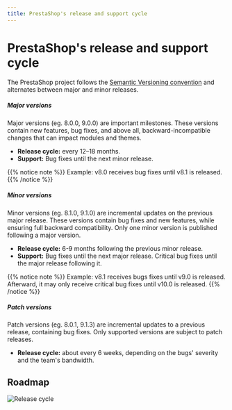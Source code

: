 ```yaml
---
title: PrestaShop's release and support cycle
---
```


# PrestaShop's release and support cycle

The PrestaShop project follows the [Semantic Versioning convention](https://semver.org) and alternates between major and minor releases.

##### Major versions

Major versions (eg. 8.0.0, 9.0.0) are important milestones. These versions contain new features, bug fixes, and above all, backward-incompatible changes that can impact modules and themes.

* **Release cycle:** every 12–18 months.
* **Support:** Bug fixes until the next minor release.  

{{% notice note %}}
Example: v8.0 receives bug fixes until v8.1 is released.
{{% /notice %}}

##### Minor versions

Minor versions (eg. 8.1.0, 9.1.0) are incremental updates on the previous major release. These versions contain bug fixes and new features, while ensuring full backward compatibility. Only one minor version is published following a major version.

* **Release cycle:** 6-9 months following the previous minor release.
* **Support:** Bug fixes until the next major release. Critical bug fixes until the major release following it.

{{% notice note %}}
Example: v8.1 receives bugs fixes until v9.0 is released. Afterward, it may only receive critical bug fixes until v10.0 is released.
{{% /notice %}}


##### Patch versions 

Patch versions (eg. 8.0.1, 9.1.3) are incremental updates to a previous release, containing bug fixes. Only supported versions are subject to patch releases. 

* **Release cycle:** about every 6 weeks, depending on the bugs' severity and the team's bandwidth.

## Roadmap

![Release cycle](../images/release-cycle.svg)

